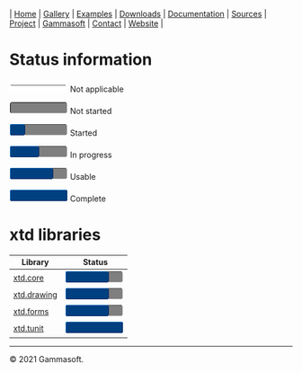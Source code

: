 | [Home](home.md) | [Gallery](gallery.md) | [Examples](examples.md) | [Downloads](downloads.md) | [Documentation](documentation.md) | [Sources](https://github.com/gammasoft71/xtd) | [Project](https://sourceforge.net/projects/xtdpro/) | [Gammasoft](gammasoft.md)  | [Contact](contact.md) | [Website](https://gammasoft71.wixsite.com/xtdpro) |

# Status information

![progressina](pictures/progress_ina.png) Not applicable

![progress0](pictures/progress0.png) Not started

![progress25](pictures/progress25.png) Started

![progress50](pictures/progress50.png) In progress

![progress75](pictures/progress75.png) Usable

![progress100](pictures/progress100.png) Complete

# xtd libraries

| Library                                          | Status                                   |
|--------------------------------------------------|------------------------------------------|
| [xtd.core](development_status_xtd_core.md)       | ![progress75](pictures/progress75.png)   |
| [xtd.drawing](development_status_xtd_drawing.md) | ![progress75](pictures/progress75.png)   |
| [xtd.forms](development_status_xtd_forms.md)     | ![progress75](pictures/progress75.png)   |
| [xtd.tunit](development_status_xtd_tunit.md)     | ![progress100](pictures/progress100.png) |

______________________________________________________________________________________________

© 2021 Gammasoft.

